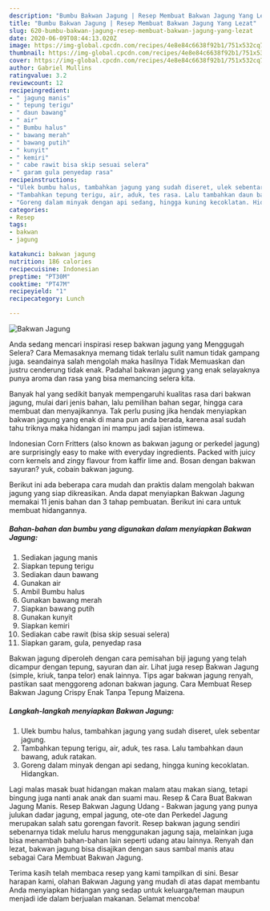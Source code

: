 ```yaml
---
description: "Bumbu Bakwan Jagung | Resep Membuat Bakwan Jagung Yang Lezat"
title: "Bumbu Bakwan Jagung | Resep Membuat Bakwan Jagung Yang Lezat"
slug: 620-bumbu-bakwan-jagung-resep-membuat-bakwan-jagung-yang-lezat
date: 2020-06-09T08:44:13.020Z
image: https://img-global.cpcdn.com/recipes/4e8e84c6638f92b1/751x532cq70/bakwan-jagung-foto-resep-utama.jpg
thumbnail: https://img-global.cpcdn.com/recipes/4e8e84c6638f92b1/751x532cq70/bakwan-jagung-foto-resep-utama.jpg
cover: https://img-global.cpcdn.com/recipes/4e8e84c6638f92b1/751x532cq70/bakwan-jagung-foto-resep-utama.jpg
author: Gabriel Mullins
ratingvalue: 3.2
reviewcount: 12
recipeingredient:
- " jagung manis"
- " tepung terigu"
- " daun bawang"
- " air"
- " Bumbu halus"
- " bawang merah"
- " bawang putih"
- " kunyit"
- " kemiri"
- " cabe rawit bisa skip sesuai selera"
- " garam gula penyedap rasa"
recipeinstructions:
- "Ulek bumbu halus, tambahkan jagung yang sudah diseret, ulek sebentar jagung."
- "Tambahkan tepung terigu, air, aduk, tes rasa. Lalu tambahkan daun bawang, aduk ratakan."
- "Goreng dalam minyak dengan api sedang, hingga kuning kecoklatan. Hidangkan."
categories:
- Resep
tags:
- bakwan
- jagung

katakunci: bakwan jagung 
nutrition: 186 calories
recipecuisine: Indonesian
preptime: "PT30M"
cooktime: "PT47M"
recipeyield: "1"
recipecategory: Lunch

---
```



![Bakwan Jagung](https://img-global.cpcdn.com/recipes/4e8e84c6638f92b1/751x532cq70/bakwan-jagung-foto-resep-utama.jpg)

Anda sedang mencari inspirasi resep bakwan jagung yang Menggugah Selera? Cara Memasaknya memang tidak terlalu sulit namun tidak gampang juga. seandainya salah mengolah maka hasilnya Tidak Memuaskan dan justru cenderung tidak enak. Padahal bakwan jagung yang enak selayaknya punya aroma dan rasa yang bisa memancing selera kita.

Banyak hal yang sedikit banyak mempengaruhi kualitas rasa dari bakwan jagung, mulai dari jenis bahan, lalu pemilihan bahan segar, hingga cara membuat dan menyajikannya. Tak perlu pusing jika hendak menyiapkan bakwan jagung yang enak di mana pun anda berada, karena asal sudah tahu triknya maka hidangan ini mampu jadi sajian istimewa.

Indonesian Corn Fritters (also known as bakwan jagung or perkedel jagung) are surprisingly easy to make with everyday ingredients. Packed with juicy corn kernels and zingy flavour from kaffir lime and. Bosan dengan bakwan sayuran? yuk, cobain bakwan jagung.


Berikut ini ada beberapa cara mudah dan praktis dalam mengolah bakwan jagung yang siap dikreasikan. Anda dapat menyiapkan Bakwan Jagung memakai 11 jenis bahan dan 3 tahap pembuatan. Berikut ini cara untuk membuat hidangannya.

<!--inarticleads1-->

##### Bahan-bahan dan bumbu yang digunakan dalam menyiapkan Bakwan Jagung:

1. Sediakan  jagung manis
1. Siapkan  tepung terigu
1. Sediakan  daun bawang
1. Gunakan  air
1. Ambil  Bumbu halus
1. Gunakan  bawang merah
1. Siapkan  bawang putih
1. Gunakan  kunyit
1. Siapkan  kemiri
1. Sediakan  cabe rawit (bisa skip sesuai selera)
1. Siapkan  garam, gula, penyedap rasa


Bakwan jagung diperoleh dengan cara pemisahan biji jagung yang telah dicampur dengan tepung, sayuran dan air. Lihat juga resep Bakwan Jagung (simple, kriuk, tanpa telor) enak lainnya. Tips agar bakwan jagung renyah, pastikan saat menggoreng adonan bakwan jagung. Cara Membuat Resep Bakwan Jagung Crispy Enak Tanpa Tepung Maizena. 

<!--inarticleads2-->

##### Langkah-langkah menyiapkan Bakwan Jagung:

1. Ulek bumbu halus, tambahkan jagung yang sudah diseret, ulek sebentar jagung.
1. Tambahkan tepung terigu, air, aduk, tes rasa. Lalu tambahkan daun bawang, aduk ratakan.
1. Goreng dalam minyak dengan api sedang, hingga kuning kecoklatan. Hidangkan.


Lagi malas masak buat hidangan makan malam atau makan siang, tetapi bingung juga nanti anak anak dan suami mau. Resep &amp; Cara Buat Bakwan Jagung Manis. Resep Bakwan Jagung Udang - Bakwan jagung yang punya julukan dadar jagung, empal jagung, ote-ote dan Perkedel Jagung merupakan salah satu gorengan favorit. Resep bakwan jagung sendiri sebenarnya tidak melulu harus menggunakan jagung saja, melainkan juga bisa menambah bahan-bahan lain seperti udang atau lainnya. Renyah dan lezat, bakwan jagung bisa disajikan dengan saus sambal manis atau sebagai Cara Membuat Bakwan Jagung. 

Terima kasih telah membaca resep yang kami tampilkan di sini. Besar harapan kami, olahan Bakwan Jagung yang mudah di atas dapat membantu Anda menyiapkan hidangan yang sedap untuk keluarga/teman maupun menjadi ide dalam berjualan makanan. Selamat mencoba!
